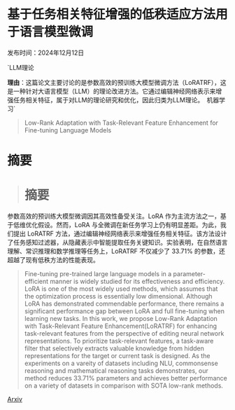 # 基于任务相关特征增强的低秩适应方法用于语言模型微调

发布时间：2024年12月12日

`LLM理论

**理由**：这篇论文主要讨论的是参数高效的预训练大模型微调方法（LoRATRF），这是一种针对大语言模型（LLM）的理论改进方法。它通过编辑神经网络表示来增强任务相关特征，属于对LLM的理论研究和优化，因此归类为LLM理论。` `机器学习`

> Low-Rank Adaptation with Task-Relevant Feature Enhancement for Fine-tuning Language Models

# 摘要

> # 摘要
参数高效的预训练大模型微调因其高效性备受关注。LoRA 作为主流方法之一，基于低维优化假设。然而，LoRA 与全微调在新任务学习上仍有明显差距。为此，我们提出 LoRATRF 方法，通过编辑神经网络表示来增强任务相关特征。该方法设计了任务感知过滤器，从隐藏表示中智能提取任务关键知识。实验表明，在自然语言理解、常识推理和数学推理等任务上，LoRATRF 不仅减少了 33.71% 的参数，还超越了现有低秩方法的性能表现。

> Fine-tuning pre-trained large language models in a parameter-efficient manner is widely studied for its effectiveness and efficiency. LoRA is one of the most widely used methods, which assumes that the optimization process is essentially low dimensional. Although LoRA has demonstrated commendable performance, there remains a significant performance gap between LoRA and full fine-tuning when learning new tasks. In this work, we propose Low-Rank Adaptation with Task-Relevant Feature Enhancement(LoRATRF) for enhancing task-relevant features from the perspective of editing neural network representations. To prioritize task-relevant features, a task-aware filter that selectively extracts valuable knowledge from hidden representations for the target or current task is designed. As the experiments on a vareity of datasets including NLU, commonsense reasoning and mathematical reasoning tasks demonstrates, our method reduces 33.71% parameters and achieves better performance on a variety of datasets in comparison with SOTA low-rank methods.

[Arxiv](https://arxiv.org/abs/2412.09827)